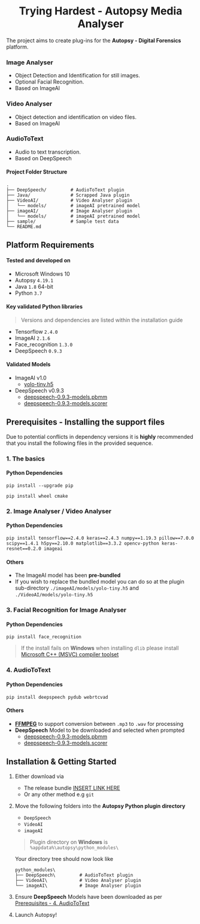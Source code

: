 <h1 align="center"> Trying Hardest - Autopsy Media Analyser </h1>

The project aims to create plug-ins for the **Autopsy - Digital Forensics** platform.

### Image Analyser
- Object Detection and Identification for still images.
- Optional Facial Recognition.
- Based on ImageAI

### Video Analyser
- Object detection and identification on video files.
- Based on ImageAI

### AudioToText
- Audio to text transcription.
- Based on DeepSpeech

#### Project Folder Structure 
```
.
├── DeepSpeech/         # AudioToText plugin
├── Java/               # Scrapped Java plugin
├── VideoAI/            # Video Analyser plugin
│   └── models/         # imageAI pretrained model
├── imageAI/            # Image Analyser plugin
│   └── models/         # imageAI pretrained model
├── sample/             # Sample test data
└── README.md
```
## Platform Requirements
#### Tested and developed on
- Microsoft Windows 10
- Autopsy `4.19.1`
- Java `1.8` 64-bit
- Python `3.7`

#### Key validated Python libraries
> Versions and dependencies are listed within the installation guide
- Tensorflow `2.4.0`
- ImageAI `2.1.6`
- Face_recognition `1.3.0`
- DeepSpeech `0.9.3`

#### Validated Models
- ImageAI v1.0
  - [yolo-tiny.h5](https://github.com/OlafenwaMoses/ImageAI/releases/tag/1.0)
- DeepSpeech v0.9.3
  - [deepspeech-0.9.3-models.pbmm](https://github.com/mozilla/DeepSpeech/releases/tag/v0.9.3)
  - [deepspeech-0.9.3-models.scorer](https://github.com/mozilla/DeepSpeech/releases/tag/v0.9.3)

## Prerequisites - Installing the support files
Due to potential conflicts in dependency versions it is **highly** recommended that you install the following files in the provided sequence.

### 1. The basics
#### Python Dependencies
```
pip install --upgrade pip
```
```
pip install wheel cmake
```

### 2. Image Analyser / Video Analyser
#### Python Dependencies
```
pip install tensorflow==2.4.0 keras==2.4.3 numpy==1.19.3 pillow==7.0.0 scipy==1.4.1 h5py==2.10.0 matplotlib==3.3.2 opencv-python keras-resnet==0.2.0 imageai
```
#### Others
- The ImageAI model has been **pre-bundled**
- If you wish to replace the bundled model you can do so at the plugin sub-directory `./imageAI/models/yolo-tiny.h5` and `./VideoAI/models/yolo-tiny.h5`

### 3. Facial Recognition for Image Analyser
#### Python Dependencies
 ```
 pip install face_recognition
 ```
> If the install fails on **Windows** when installing `dlib` please install [Microsoft C++ (MSVC) compiler toolset](https://docs.microsoft.com/en-us/cpp/build/building-on-the-command-line?view=msvc-160)
 
### 4. AudioToText
#### Python Dependencies
```
pip install deepspeech pydub webrtcvad
```
#### Others
- [**FFMPEG**](https://www.ffmpeg.org/download.html) to support conversion between `.mp3` to `.wav` for processing
- **DeepSpeech** Model to be downloaded and selected when prompted
  - [deepspeech-0.9.3-models.pbmm](https://github.com/mozilla/DeepSpeech/releases/tag/v0.9.3)
  - [deepspeech-0.9.3-models.scorer](https://github.com/mozilla/DeepSpeech/releases/tag/v0.9.3)

## Installation & Getting Started
1. Either download via
    - The release bundle [INSERT LINK HERE](http://github.com)
    - Or any other method e.g `git`
    
2. Move the following folders into the **Autopsy Python plugin directory**
    - `DeepSpeech`
    - `VideoAI`
    - `imageAI`
    > Plugin directory on **Windows** is `%appdata%\autopsy\python_modules\`
  
    Your directory tree should now look like
  
    ```
    python_modules\
    ├── DeepSpeech\         # AudioToText plugin
    ├── VideoAI\            # Video Analyser plugin
    └── imageAI\            # Image Analyser plugin
    ```

3. Ensure **DeepSpeech** Models have been downloaded as per [Prerequisites - 4. AudioToText](https://github.com/junhui-f/ICT2202-DF-Assignment_One#others)

4. Launch Autopsy!
